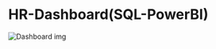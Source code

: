 # HR-Dashboard(SQL-PowerBI)
![Dashboard img](https://github.com/kiransuryaa/HR-Dashboard-SQL-PowerBI-/assets/141052509/d71d68ad-c9e0-4ac7-9c16-ed093d6b57eb)
